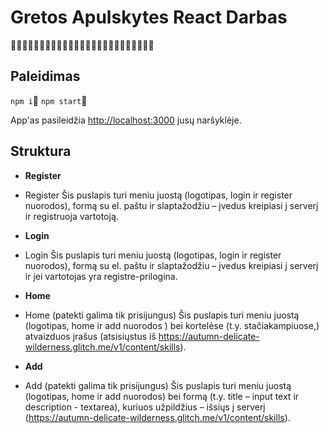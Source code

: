 # Gretos Apulskytes React Darbas

🍊🍊🍊🍊🍊🍊🍊🍊🍊🍊🍊🍊🍊🍊🍊🍊🍊🍊🍊🍊🍊🍊🍊🍊🍊

## Paleidimas

`npm i`🚀
`npm start`🚀

App'as pasileidžia [http://localhost:3000](http://localhost:3000) jusų naršyklėje.

## Struktura

- **Register**
- Register Šis puslapis turi meniu juostą (logotipas, login ir register nuorodos), formą su el. paštu ir slaptažodžiu – įvedus kreipiasi į serverį ir registruoja vartotoją.

- **Login**
- Login Šis puslapis turi meniu juostą (logotipas, login ir register nuorodos), formą su el. paštu ir slaptažodžiu – įvedus kreipiasi į serverį ir jei vartotojas yra registre-prilogina.

- **Home**
- Home (patekti galima tik prisijungus) Šis puslapis turi meniu juostą (logotipas, home ir add nuorodos ) bei kortelėse (t.y. stačiakampiuose,) atvaizduos įrašus (atsisiųstus iš https://autumn-delicate-wilderness.glitch.me/v1/content/skills).

- **Add**
- Add (patekti galima tik prisijungus) Šis puslapis turi meniu juostą (logotipas, home ir add nuorodos) bei formą (t.y. title – input text ir description - textarea), kuriuos užpildžius – išsiųs į serverį (https://autumn-delicate-wilderness.glitch.me/v1/content/skills).
